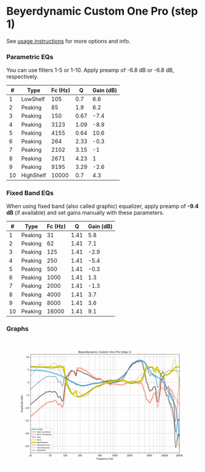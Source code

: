 # Beyerdynamic Custom One Pro (step 1)
See [usage instructions](https://github.com/jaakkopasanen/AutoEq#usage) for more options and info.

### Parametric EQs
You can use filters 1-5 or 1-10. Apply preamp of -6.8 dB or -6.8 dB, respectively.

|   # | Type      |   Fc (Hz) |    Q |   Gain (dB) |
|-----|-----------|-----------|------|-------------|
|   1 | LowShelf  |       105 | 0.7  |         6.6 |
|   2 | Peaking   |        85 | 1.9  |         6.2 |
|   3 | Peaking   |       150 | 0.67 |        -7.4 |
|   4 | Peaking   |      3123 | 1.09 |        -8.9 |
|   5 | Peaking   |      4155 | 0.64 |        10.6 |
|   6 | Peaking   |       264 | 2.33 |        -0.3 |
|   7 | Peaking   |      2102 | 3.15 |        -1   |
|   8 | Peaking   |      2671 | 4.23 |         1   |
|   9 | Peaking   |      9195 | 3.29 |        -2.6 |
|  10 | HighShelf |     10000 | 0.7  |         4.3 |

### Fixed Band EQs
When using fixed band (also called graphic) equalizer, apply preamp of **-9.4 dB** (if available) and set gains manually with these parameters.

|   # | Type    |   Fc (Hz) |    Q |   Gain (dB) |
|-----|---------|-----------|------|-------------|
|   1 | Peaking |        31 | 1.41 |         5.8 |
|   2 | Peaking |        62 | 1.41 |         7.1 |
|   3 | Peaking |       125 | 1.41 |        -2.9 |
|   4 | Peaking |       250 | 1.41 |        -5.4 |
|   5 | Peaking |       500 | 1.41 |        -0.3 |
|   6 | Peaking |      1000 | 1.41 |         1.3 |
|   7 | Peaking |      2000 | 1.41 |        -1.3 |
|   8 | Peaking |      4000 | 1.41 |         3.7 |
|   9 | Peaking |      8000 | 1.41 |         3.6 |
|  10 | Peaking |     16000 | 1.41 |         9.1 |

### Graphs
![](./Beyerdynamic%20Custom%20One%20Pro%20(step%201).png)
